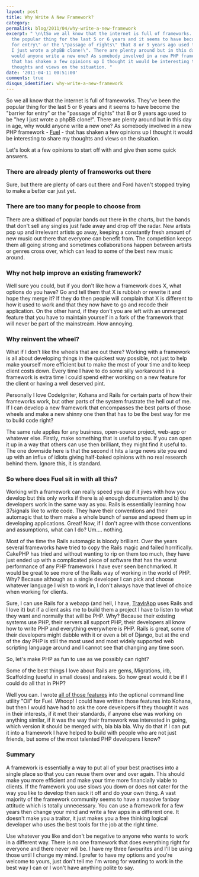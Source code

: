 ```yaml
---
layout: post
title: Why Write A New Framework?
category: 
permalink: blog/2011/04/why-write-a-new-framework
excerpt: " \n\tSo we all know that the internet is full of frameworks. They've been
  the popular thing for the last 5 or 6 years and it seems to have become the \"barrier
  for entry\" or the \"passage of rights\" that 8 or 9 years ago used to be \"hey
  I just wrote a phpBB clone!\". There are plenty around but in this day in age, why
  would anyone write a new one? As somebody involved in a new PHP framework \"Fuel\"
  that has shaken a few opinions up I thought it would be interesting to share my
  thoughts and views on the situation. "
date: '2011-04-11 00:51:00'
comments: true
disqus_identifier: why-write-a-new-framework
---
```


So we all know that the internet is full of frameworks. They've been the popular thing for the last 5 or 6 years and it seems to have become the "barrier for entry" or the "passage of rights" that 8 or 9 years ago used to be "hey I just wrote a phpBB clone!". There are plenty around but in this day in age, why would anyone write a new one? As somebody involved in a new PHP framework - [Fuel](http://fuelphp.com) - that has shaken a few opinions up I thought it would be interesting to share my thoughts and views on the situation.

Let's look at a few opinions to start off with and give then some quick answers.

### There are already plenty of frameworks out there

Sure, but there are plenty of cars out there and Ford haven't stopped trying to make a better car just yet.

### There are too many for people to choose from

There are a shitload of popular bands out there in the charts, but the bands that don't sell any singles just fade away and drop off the radar. New artists pop up and irrelevant artists go away, keeping a constantly fresh amount of new music out there that everyone can benefit from. The competition keeps them all going strong and sometimes collaborations happen between artists or genres cross over, which can lead to some of the best new music around.

### Why not help improve an existing framework?

Well sure you could, but if you don't like how a framework does X, what options do you have? Go and tell them that X is rubbish or rewrite it and hope they merge it? If they do then people will complain that X is different to how it used to work and that they now have to go and recode their application. On the other hand, if they don't you are left with an unmerged feature that you have to maintain yourself in a fork of the framework that will never be part of the mainstream. How annoying.

### Why reinvent the wheel?

What if I don't like the wheels that are out there? Working with a framework is all about developing things in the quickest way possible, not just to help make yourself more efficient but to make the most of your time and to keep client costs down. Every time I have to do some silly workaround in a framework is extra time I could spend either working on a new feature for the client or having a well deserved pint.

Personally I love CodeIgniter, Kohana and Rails for certain parts of how their frameworks work, but other parts of the system frustrate the hell out of me. If I can develop a new framework that encompasses the best parts of those wheels and make a new shinny one then that has to be the best way for me to build code right? 

The same rule applies for any business, open-source project, web-app or whatever else. Firstly, make something that is useful to you. If you can open it up in a way that others can use then brilliant, they might find it useful to. The one downside here is that the second it hits a large news site you end up with an influx of idiots giving half-baked opinions with no real research behind them. Ignore this, it is standard.

### So where does Fuel sit in with all this?

Working with a framework can really speed you up if it jives with how you develop but this only works if there is a) enough documentation and b) the developers work in the same way as you. Rails is essentially learning how 37signals like to write code. They have their conventions and their automagic that to them make a whole bunch of sense and speed them up in developing applications. Great! Now, if I don't agree with those conventions and assumptions, what can I do? Um.... nothing.

Most of the time the Rails automagic is bloody brilliant. Over the years several frameworks have tried to copy the Rails magic and failed horrifically. CakePHP has tried and without wanting to rip on them too much, they have just ended up with a complicated piece of software that has the worst performance of any PHP framework I have ever seen benchmarked. It would be great to see more of the Rails way of working in the world of PHP. Why? Because although as a single developer I can pick and choose whatever language I wish to work in, I don't always have that level of choice when working for clients.

Sure, I can use Rails for a webapp (and hell, I have, [TravlrApp](http://travlrapp.com/) uses Rails and I love it) but if a client asks me to build them a project I have to listen to what they want and normally that will be PHP. Why? Because their existing systems use PHP, their servers all support PHP, their developers all know how to write PHP and everything everywhere is PHP. Rails is great, some of their developers might dabble with it or even a bit of Django, but at the end of the day PHP is still the most used and most widely supported web scripting language around and I cannot see that changing any time soon.

So, let's make PHP as fun to use as we possibly can right?

Some of the best things I love about Rails are gems, Migrations, irb, Scaffolding (useful in small doses) and rakes. So how great would it be if I could do all that in PHP?

Well you can. I wrote [all of those features](/blog/2011/03/fuelphp-oil-introduction-scaffolding) into the optional command line utility "Oil" for Fuel. Whoop! I could have written those features into Kohana, but then I would have had to ask the core developers if they thought it was in their interests, if it met their standards, if anyone else was working on anything similar, if it was the way their framework was interested in going, which version it should be merged with, bla bla bla. Why do that if I can put it into a framework I have helped to build with people who are not just friends, but some of the most talented PHP developers I know?

### Summary

A framework is essentially a way to put all of your best practises into a single place so that you can reuse them over and over again. This should make you more efficient and make your time more financially viable to clients. If the framework you use slows you down or does not cater for the way you like to develop then sack it off and do your own thing. A vast majority of the framework community seems to have a massive fanboy attitude which is totally unnecessary. You can use a framework for a few years then change your mind and write a few apps in a different one. It doesn't make you a traitor, it just makes you a free thinking logical developer who uses the best tools for the job at the right time.

Use whatever you like and don't be negative to anyone who wants to work in a different way. There is no one framework that does everything right for everyone and there never will be. I have my three favourites and I'll be using those until I change my mind. I prefer to have my options and you're welcome to yours, just don't tell me I'm wrong for wanting to work in the best way I can or I won't have anything polite to say.

